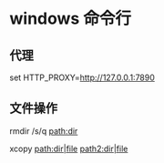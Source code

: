 # windows 命令行

## 代理

set HTTP_PROXY=http://127.0.0.1:7890

## 文件操作

rmdir /s/q <path:dir>

xcopy <path:dir|file> <path2:dir|file>

